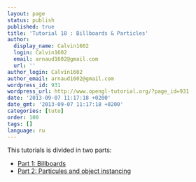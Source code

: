 ```yaml
---
layout: page
status: publish
published: true
title: 'Tutorial 18 : Billboards & Particles'
author:
  display_name: Calvin1602
  login: Calvin1602
  email: arnaud1602@gmail.com
  url: ''
author_login: Calvin1602
author_email: arnaud1602@gmail.com
wordpress_id: 931
wordpress_url: http://www.opengl-tutorial.org/?page_id=931
date: '2013-09-07 11:17:18 +0200'
date_gmt: '2013-09-07 11:17:18 +0200'
categories: [tuto]
order: 100
tags: []
language: ru
---
```

This tutorials is divided in two parts:

- [Part 1: Billboards](./billboards)
- [Part 2: Particules and object instancing](./particles-instancing)

